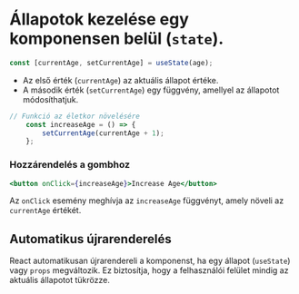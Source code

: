 # Állapotok kezelése egy komponensen belül (`state`).

```jsx
const [currentAge, setCurrentAge] = useState(age);
```
- Az első érték (`currentAge`) az aktuális állapot értéke.
- A második érték (`setCurrentAge`) egy függvény, amellyel az állapotot módosíthatjuk.
```jsx
// Funkció az életkor növelésére
    const increaseAge = () => {
        setCurrentAge(currentAge + 1);
    };
```
### Hozzárendelés a gombhoz

```jsx
<button onClick={increaseAge}>Increase Age</button>
```
Az `onClick` esemény meghívja az `increaseAge` függvényt, amely növeli az `currentAge` értékét.

## Automatikus újrarenderelés
React automatikusan újrarendereli a komponenst, ha egy állapot (`useState`) vagy `props` megváltozik. Ez biztosítja, hogy a felhasználói felület mindig az aktuális állapotot tükrözze.